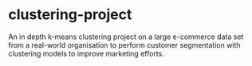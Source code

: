# clustering-project
An in depth k-means clustering project on a large e-commerce data set from a real-world organisation to perform customer segmentation with clustering models to improve marketing efforts. 
